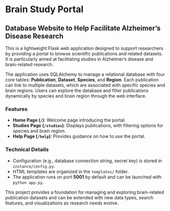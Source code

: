 # Brain Study Portal

## Database Website to Help Facilitate Alzheimer’s Disease Research

This is a lightweight Flask web application designed to support researchers by providing a portal to browse scientific publications and related datasets. It is particularly aimed at facilitating studies in Alzheimer’s disease and brain-related research.

The application uses SQLAlchemy to manage a relational database with four core tables: **Publication**, **Dataset**, **Species**, and **Region**. Each publication can link to multiple datasets, which are associated with specific species and brain regions. Users can explore the database and filter publications dynamically by species and brain region through the web interface.

### Features
- **Home Page (`/`)**: Welcome page introducing the portal.  
- **Studies Page (`/studies`)**: Displays publications, with filtering options for species and brain region.  
- **Help Page (`/help`)**: Provides guidance on how to use the portal.  

### Technical Details
- Configuration (e.g., database connection string, secret key) is stored in `instance/config.py`.  
- HTML templates are organized in the `templates/` folder.  
- The application runs on port **5001** by default and can be launched with `python app.py`.  

This project provides a foundation for managing and exploring brain-related publication datasets and can be extended with new data types, search features, and visualizations as research needs evolve.
